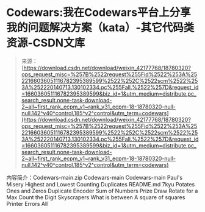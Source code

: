 <!--yml
category: codewars
date: 2022-08-13 11:28:21
-->

# Codewars:我在Codewars平台上分享我的问题解决方案（kata）-其它代码类资源-CSDN文库

> 来源：[https://download.csdn.net/download/weixin_42177768/18780320?ops_request_misc=%257B%2522request%255Fid%2522%253A%2522166036051116782395389599%2522%252C%2522scm%2522%253A%252220140713.130102334.pc%255Fall.%2522%257D&request_id=166036051116782395389599&biz_id=1&utm_medium=distribute.pc_search_result.none-task-download-2~all~first_rank_ecpm_v1~rank_v31_ecpm-18-18780320-null-null.142^v40^control,185^v2^control&utm_term=codewars](https://download.csdn.net/download/weixin_42177768/18780320?ops_request_misc=%257B%2522request%255Fid%2522%253A%2522166036051116782395389599%2522%252C%2522scm%2522%253A%252220140713.130102334.pc%255Fall.%2522%257D&request_id=166036051116782395389599&biz_id=1&utm_medium=distribute.pc_search_result.none-task-download-2~all~first_rank_ecpm_v1~rank_v31_ecpm-18-18780320-null-null.142^v40^control,185^v2^control&utm_term=codewars)

内容简介：Codewars-main.zip Codewars-main Codewars-main Paul's Misery Highest and Lowest Counting Duplicates README.md 7kyu Potates Ones and Zeros Duplicate Encoder Sum of Numbers Prize Draw Rotate for a Max Count the Digit Skyscrapers What is between A square of squares Printer Errors All